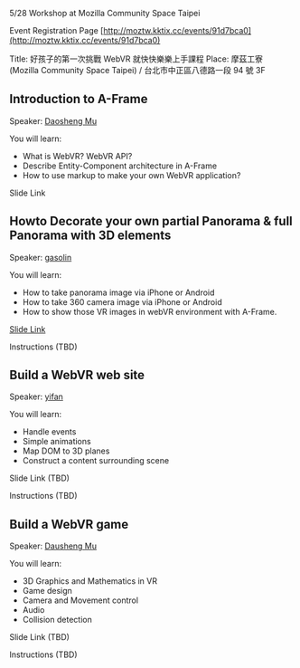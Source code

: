5/28 Workshop at Mozilla Community Space Taipei

Event Registration Page [http://moztw.kktix.cc/events/91d7bca0](http://moztw.kktix.cc/events/91d7bca0)

Title: 好孩子的第一次挑戰 WebVR 就快快樂樂上手課程
Place: 摩茲工寮 (Mozilla Community Space Taipei) / 台北市中正區八德路一段 94 號 3F

## Introduction to A-Frame

Speaker: [Daosheng Mu](https://github.com/daoshengmu/)

You will learn:

* What is WebVR? WebVR API?
* Describe Entity-Component architecture in A-Frame
* How to use markup to make your own WebVR application?

Slide Link

## Howto Decorate your own partial Panorama & full Panorama with 3D elements

Speaker: [gasolin](https://github.com/gasolin/)

You will learn:

* How to take panorama image via iPhone or Android
* How to take 360 camera image via iPhone or Android
* How to show those VR images in webVR environment with A-Frame.

[Slide Link](https://docs.google.com/presentation/d/1qbHbSgkAA0byhkWtJh9-KxyLkvYDLzVdTD2UTFn4hww/edit?usp=sharing)

Instructions (TBD)

## Build a WebVR web site

Speaker: [yifan](https://github.com/beegeeben/)

You will learn:

* Handle events
* Simple animations
* Map DOM to 3D planes
* Construct a content surrounding scene

Slide Link (TBD)

Instructions (TBD)

## Build a WebVR game

Speaker: [Dausheng Mu](https://github.com/daoshengmu/)

You will learn:

* 3D Graphics and Mathematics in VR
* Game design
* Camera and Movement control
* Audio
* Collision detection

Slide Link (TBD)

Instructions (TBD)
